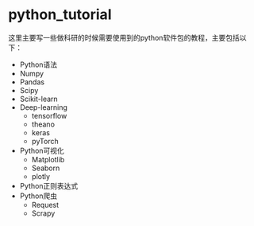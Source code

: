 # python_tutorial 

这里主要写一些做科研的时候需要使用到的python软件包的教程，主要包括以下：  

* Python语法  
* Numpy  
* Pandas  
* Scipy  
* Scikit-learn  
* Deep-learning  
  * tensorflow  
  * theano  
  * keras  
  * pyTorch
* Python可视化  
  * Matplotlib  
  * Seaborn  
  * plotly  
* Python正则表达式
* Python爬虫  
  * Request  
  * Scrapy
